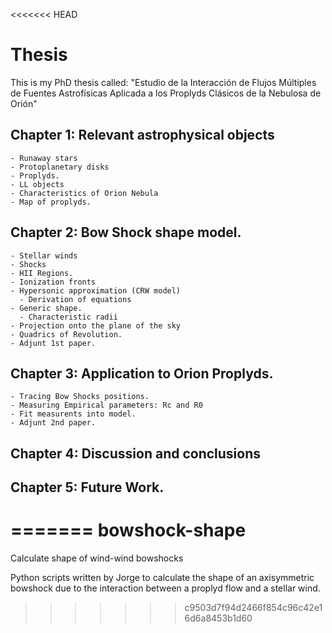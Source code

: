 <<<<<<< HEAD
# Thesis
This is my PhD thesis called:
"Estudio de la Interacción de Flujos Múltiples de Fuentes Astrofísicas Aplicada 
a los Proplyds Clásicos de la Nebulosa de Orión"

## Chapter 1: Relevant astrophysical objects
	- Runaway stars
	- Protoplanetary disks
	- Proplyds.
	- LL objects
	- Characteristics of Orion Nebula 
	- Map of proplyds.

## Chapter 2: Bow Shock shape model.
	- Stellar winds
	- Shocks
	- HII Regions.
	- Ionization fronts
	- Hypersonic approximation (CRW model)
	  - Derivation of equations 
	- Generic shape.
	  - Characteristic radii
	- Projection onto the plane of the sky
	- Quadrics of Revolution.
	- Adjunt 1st paper.
	
## Chapter 3: Application to Orion Proplyds.
	- Tracing Bow Shocks positions.
	- Measuring Empirical parameters: Rc and R0
	- Fit measurents into model.
	- Adjunt 2nd paper.

## Chapter 4: Discussion and conclusions

## Chapter 5: Future Work.
=======
bowshock-shape
==============

Calculate shape of wind-wind bowshocks

Python scripts written by Jorge to calculate the shape of an
axisymmetric bowshock due to the interaction between a proplyd flow
and a stellar wind.

>>>>>>> c9503d7f94d2466f854c96c42e16d6a8453b1d60
